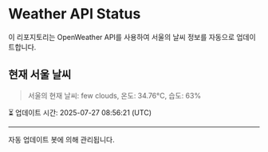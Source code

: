 
# Weather API Status

이 리포지토리는 OpenWeather API를 사용하여 서울의 날씨 정보를 자동으로 업데이트합니다.

## 현재 서울 날씨
> 서울의 현재 날씨: few clouds, 온도: 34.76°C, 습도: 63%

⏳ 업데이트 시간: 2025-07-27 08:56:21 (UTC)

---
자동 업데이트 봇에 의해 관리됩니다.
